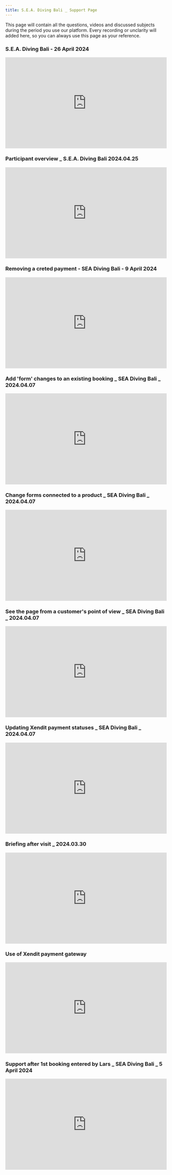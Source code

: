 ```yaml
---
title: S.E.A. Diving Bali _ Support Page 
---
```


This page will contain all the questions, videos and discussed subjects during the period you use our platform. 
Every recording or unclarity will added here, so you can always use this page as your reference.


### S.E.A. Diving Bali - 26 April 2024
<div style="position: relative; padding-bottom: 56.25%; height: 0;"><iframe src="https://www.loom.com/embed/2bf0d1a811d44758b4179187b0030ad3?sid=bdc10715-cb28-4310-ab7c-1be666654965" frameborder="0" webkitallowfullscreen mozallowfullscreen allowfullscreen style="position: absolute; top: 0; left: 0; width: 100%; height: 100%;"></iframe></div>

### Participant overview _ S.E.A. Diving Bali 2024.04.25
<div style="position: relative; padding-bottom: 56.25%; height: 0;"><iframe src="https://www.loom.com/embed/f43d321a45824cfd9f27b4e3c621d120?sid=57282ae5-1c92-4559-897e-666b4b241f03" frameborder="0" webkitallowfullscreen mozallowfullscreen allowfullscreen style="position: absolute; top: 0; left: 0; width: 100%; height: 100%;"></iframe></div>

### Removing a creted payment - SEA Diving Bali - 9 April 2024
<div style="position: relative; padding-bottom: 56.25%; height: 0;"><iframe src="https://www.loom.com/embed/3937359c705148acb216f5f3b7557bf4?sid=e15c1230-a8a1-4854-870f-abfe38a0661a" frameborder="0" webkitallowfullscreen mozallowfullscreen allowfullscreen style="position: absolute; top: 0; left: 0; width: 100%; height: 100%;"></iframe></div>

### Add 'form' changes to an existing booking _ SEA Diving Bali _ 2024.04.07
<div style="position: relative; padding-bottom: 56.25%; height: 0;"><iframe src="https://www.loom.com/embed/109179f4dd334aef8a0743af613545c2?sid=3218fff6-b45e-4b98-9a92-d81f486304a7" frameborder="0" webkitallowfullscreen mozallowfullscreen allowfullscreen style="position: absolute; top: 0; left: 0; width: 100%; height: 100%;"></iframe></div>

### Change forms connected to a product _ SEA Diving Bali _ 2024.04.07
<div style="position: relative; padding-bottom: 56.25%; height: 0;"><iframe src="https://www.loom.com/embed/d2fc468f2e5e406aad583a3d74c36eae?sid=faa9b236-8519-4256-a794-80c7141be950" frameborder="0" webkitallowfullscreen mozallowfullscreen allowfullscreen style="position: absolute; top: 0; left: 0; width: 100%; height: 100%;"></iframe></div>

### See the page from a customer's point of view _ SEA Diving Bali _ 2024.04.07
<div style="position: relative; padding-bottom: 56.25%; height: 0;"><iframe src="https://www.loom.com/embed/055e4008f7064967835750aef4f722b6?sid=845e0e61-7cee-41f9-8907-1b88da8fe40b" frameborder="0" webkitallowfullscreen mozallowfullscreen allowfullscreen style="position: absolute; top: 0; left: 0; width: 100%; height: 100%;"></iframe></div>

### Updating Xendit payment statuses _ SEA Diving Bali _ 2024.04.07
<div style="position: relative; padding-bottom: 56.25%; height: 0;"><iframe src="https://www.loom.com/embed/a1a41a21744a4d80ba5ec8b2eb459c0e?sid=751f1313-e048-4fee-988b-236436dae0c3" frameborder="0" webkitallowfullscreen mozallowfullscreen allowfullscreen style="position: absolute; top: 0; left: 0; width: 100%; height: 100%;"></iframe></div>

### Briefing after visit _ 2024.03.30
<div style="position: relative; padding-bottom: 56.25%; height: 0;"><iframe src="https://www.loom.com/embed/99a0705e4aca4418993306a74aac9dca?sid=41e991b4-b4a3-4d7c-a3d7-8d4f97bd4094" frameborder="0" webkitallowfullscreen mozallowfullscreen allowfullscreen style="position: absolute; top: 0; left: 0; width: 100%; height: 100%;"></iframe></div>

### Use of Xendit payment gateway
<div style="position: relative; padding-bottom: 56.25%; height: 0;"><iframe src="https://www.loom.com/embed/852b807e87e943cfb696475425bcb309?sid=27e30897-7796-421c-845d-8966f6655281" frameborder="0" webkitallowfullscreen mozallowfullscreen allowfullscreen style="position: absolute; top: 0; left: 0; width: 100%; height: 100%;"></iframe></div>

### Support after 1st booking entered by Lars _ SEA Diving Bali _ 5 April 2024
<div style="position: relative; padding-bottom: 56.25%; height: 0;"><iframe src="https://www.loom.com/embed/74c9449c94ca4f47abd2a14410a9a3c8?sid=56a9d98c-dc21-4de3-a780-fb8dd003e833" frameborder="0" webkitallowfullscreen mozallowfullscreen allowfullscreen style="position: absolute; top: 0; left: 0; width: 100%; height: 100%;"></iframe></div>



